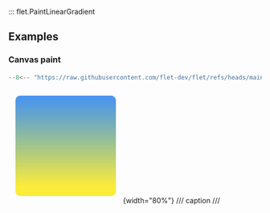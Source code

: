 ::: flet.PaintLinearGradient

## Examples

### Canvas paint

```python
--8<-- "https://raw.githubusercontent.com/flet-dev/flet/refs/heads/main/sdk/python/examples/controls/types/paint-gradient/paint-linear-gradient/canvas-paint.py"
```

![canvas-paint](https://raw.githubusercontent.com/flet-dev/flet/main/sdk/python/examples/controls/types/paint-gradient/paint-linear-gradient/media/canvas-paint.png){width="80%"}
/// caption
///
